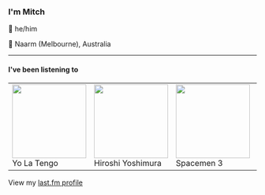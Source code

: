 <article><h3>I&#x27;m Mitch</h3><section><p>👨 he/him</p><p>📍 Naarm (Melbourne), Australia</p></section><hr/><section><h4>I&#x27;ve been listening to</h4><table><tbody><td><img src="https://lastfm.freetls.fastly.net/i/u/174s/a073ac85e2fb427e99cb2d154af8935b.png" height="150px" alt="" role="presentation"/><br/>Yo La Tengo</td><td><img src="https://lastfm.freetls.fastly.net/i/u/174s/b7313f329ac71e4357e36ec3aef3c661.png" height="150px" alt="" role="presentation"/><br/>Hiroshi Yoshimura</td><td><img src="https://lastfm.freetls.fastly.net/i/u/174s/26e4b3a9e92a4003b20a81d061dde12c.png" height="150px" alt="" role="presentation"/><br/>Spacemen 3</td><td><img src="https://lastfm.freetls.fastly.net/i/u/174s/9b4897bccf88f9098dafc929c14f6939.png" height="150px" alt="" role="presentation"/><br/>Esther Rose</td><td><img src="https://lastfm.freetls.fastly.net/i/u/174s/5495521a59f49db169b74cbf7332b8b5.png" height="150px" alt="" role="presentation"/><br/>Destroyer</td></tbody></table><span>View my <a href="https://www.last.fm/user/my-slab">last.fm profile</a></span></section></article>